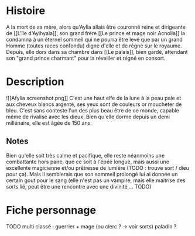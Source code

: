 # Histoire
A la mort de sa mère, alors qu'Aylia allais être couronné reine et dirigeante de [[L'île d'Ayihyala]], son grand frère [[Le prince et mage noir Acnolia]] la condamna à un éternel sommeil qui ne pourra être levé que par un grand Homme (toutes races confondu) digne d'elle et de régné sur le royaume.
Depuis, elle dors dans sa chambre dans [[Le palais]], bien gardé, attendant son "grand prince charmant" pour la réveiller et régné en consort.
# Description
![[Afylia screenshot.png]]
C'est une haut elfe de la lune à la peau pale et aux cheveux blancs argenté, ses yeux sont de couleurs or moucheter de bleu. C'est sans conteste l'un des plus beau être de ce monde, capable même de rivalisé avec les dieux. Bien qu'elle dorme depuis un demi millénaire, elle est âgée de 150 ans.
## Notes
Bien qu'elle soit très calme et pacifique, elle reste néanmoins une combattante hors paire, que ce soit à l'épée longue, mais aussi une excellente magicienne et/ou prêtresse de lumière (TODO : trouve sort / dieu pour ça).
Mais il semblerais que son sommeil prolongé lui ai donnée un certain gout pour le sang (elle n'est pas un vampire, mais elle maitrise des sorts lié, peut être une rencontre avec une divinité ... TODO)
# Fiche personnage
TODO
multi classé : guerrier + mage (ou clerc ? -> voir sorts)
paladin ?